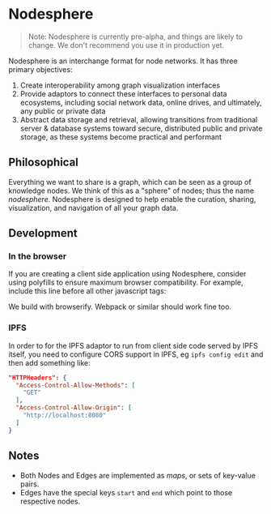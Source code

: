# Nodesphere

> Note: Nodesphere is currently pre-alpha, and things are likely to change. We don't recommend you use it in production yet.

Nodesphere is an interchange format for node networks. It has three primary objectives:

1. Create interoperability among graph visualization interfaces
2. Provide adaptors to connect these interfaces to personal data ecosystems,
including social network data, online drives, and ultimately, any public or private data
3. Abstract data storage and retrieval, allowing transitions
from traditional server & database systems toward secure, distributed public and private storage,
as these systems become practical and performant

## Philosophical

Everything we want to share is a graph, which can be seen as a group of knowledge nodes.
We think of this as a "sphere" of nodes; thus the name _nodesphere_.
Nodesphere is designed to help enable the curation, sharing, visualization, and navigation of all your graph data.

## Development  

### In the browser

If you are creating a client side application using Nodesphere, consider using
polyfills to ensure maximum browser compatibility.
For example, include this line before all other javascript tags:

<script src="//cdn.polyfill.io/v1/polyfill.min.js"></script>

We build with browserify.  Webpack or similar should work fine too.

### IPFS

In order to for the IPFS adaptor to run from client side code served by IPFS itself, you need to configure CORS support in IPFS, eg `ipfs config edit` and then add something like:

```json
"HTTPHeaders": {
  "Access-Control-Allow-Methods": [
    "GET"
  ],
  "Access-Control-Allow-Origin": [
    "http://localhost:8080"
  ]
}
```

## Notes

- Both Nodes and Edges are implemented as _maps_, or sets of key-value pairs.
- Edges have the special keys `start` and `end` which point to those respective nodes.
